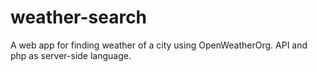 # weather-search
A web app for finding weather of a city using OpenWeatherOrg. API and php as server-side language.
